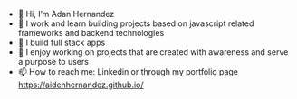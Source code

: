 - 👋 Hi, I’m Adan Hernandez
- 👀 I work and learn building projects based on javascript related frameworks and backend technologies
- 🌱 I build full stack apps
- 💞️ I enjoy working on projects that are created with awareness and serve a purpose to users
- 📫 How to reach me: Linkedin or through my portfolio page https://aidenhernandez.github.io/

<!---
aidenhernandez/aidenhernandez is a ✨ special ✨ repository because its `README.md` (this file) appears on your GitHub profile.
You can click the Preview link to take a look at your changes.
--->

